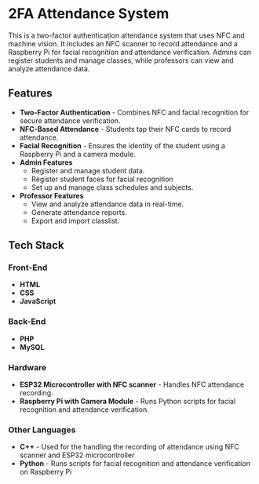 # 2FA Attendance System #

This is a two-factor authentication attendance system that uses NFC and machine vision. It includes an NFC scanner to record attendance and a Raspberry Pi for facial recognition and attendance verification. Admins can register students and manage classes, while professors can view and analyze attendance data.

## Features ##

- **Two-Factor Authentication** - Combines NFC and facial recognition for secure attendance verification.
- **NFC-Based Attendance** - Students tap their NFC cards to record attendance.
- **Facial Recognition** - Ensures the identity of the student using a Raspberry Pi and a camera module.
- **Admin Features**
    - Register and manage student data.
    - Register student faces for facial recognition
    - Set up and manage class schedules and subjects.
- **Professor Features**
    - View and analyze attendance data in real-time.
    - Generate attendance reports.
    - Export and import classlist.

## Tech Stack ##
### Front-End ###
- **HTML**
- **CSS**
- **JavaScript**
  
### Back-End ###
- **PHP**
- **MySQL**
  
### Hardware ###
- **ESP32 Microcontroller with NFC scanner** - Handles NFC attendance recording.
- **Raspberry Pi with Camera Module** - Runs Python scripts for facial recognition and attendance verification.
  
### Other Languages ###
- **C++** - Used for the handling the recording of attendance using NFC scanner and ESP32 microcontroller
- **Python** - Runs scripts for facial recognition and attendance verification on Raspberry Pi
